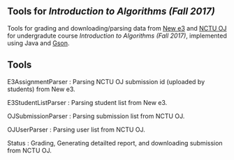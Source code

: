 ## Tools for *Introduction to Algorithms (Fall 2017)*
Tools for grading and downloading/parsing data from [New e3](https://e3new.nctu.edu.tw/) and [NCTU OJ](https://oj.nctu.edu.tw/) for undergradute course *Introduction to Algorithms (Fall 2017)*, implemented using Java and [Gson](https://github.com/google/gson).

## Tools
E3AssignmentParser : Parsing NCTU OJ submission id (uploaded by students) from New e3.

E3StudentListParser : Parsing student list from New e3.

OJSubmissionParser : Parsing submission list from NCTU OJ.

OJUserParser : Parsing user list from NCTU OJ.

Status : Grading, Generating detailted report, and downloading submission from NCTU OJ.
